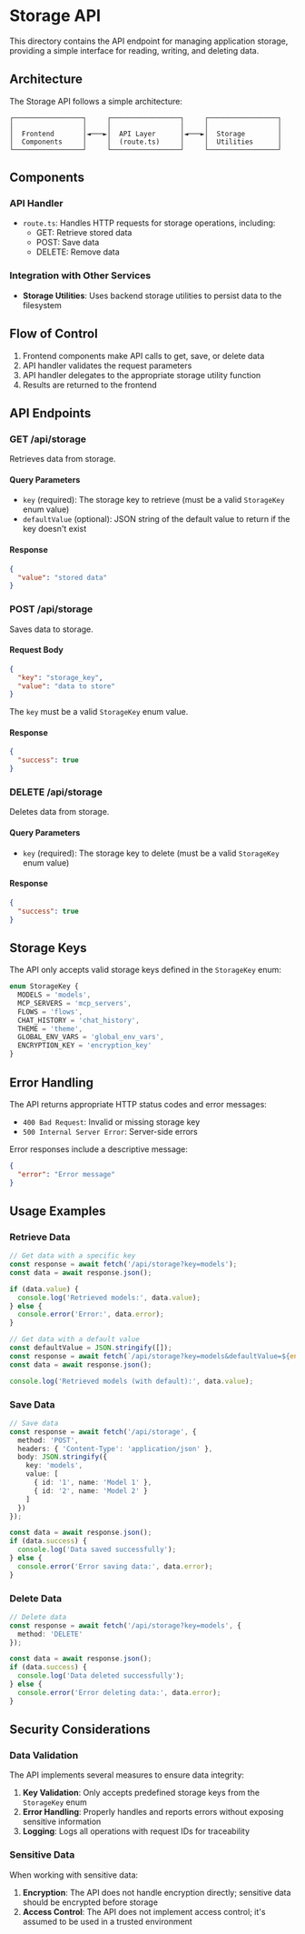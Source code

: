 # Storage API

This directory contains the API endpoint for managing application storage, providing a simple interface for reading, writing, and deleting data.

## Architecture

The Storage API follows a simple architecture:

```
┌─────────────────┐     ┌─────────────────┐     ┌─────────────────┐
│                 │     │                 │     │                 │
│  Frontend       │◄───►│  API Layer      │◄───►│  Storage        │
│  Components     │     │  (route.ts)     │     │  Utilities      │
└─────────────────┘     └─────────────────┘     └─────────────────┘
```

## Components

### API Handler

- `route.ts`: Handles HTTP requests for storage operations, including:
  - GET: Retrieve stored data
  - POST: Save data
  - DELETE: Remove data

### Integration with Other Services

- **Storage Utilities**: Uses backend storage utilities to persist data to the filesystem

## Flow of Control

1. Frontend components make API calls to get, save, or delete data
2. API handler validates the request parameters
3. API handler delegates to the appropriate storage utility function
4. Results are returned to the frontend

## API Endpoints

### GET /api/storage

Retrieves data from storage.

#### Query Parameters

- `key` (required): The storage key to retrieve (must be a valid `StorageKey` enum value)
- `defaultValue` (optional): JSON string of the default value to return if the key doesn't exist

#### Response

```json
{
  "value": "stored data"
}
```

### POST /api/storage

Saves data to storage.

#### Request Body

```json
{
  "key": "storage_key",
  "value": "data to store"
}
```

The `key` must be a valid `StorageKey` enum value.

#### Response

```json
{
  "success": true
}
```

### DELETE /api/storage

Deletes data from storage.

#### Query Parameters

- `key` (required): The storage key to delete (must be a valid `StorageKey` enum value)

#### Response

```json
{
  "success": true
}
```

## Storage Keys

The API only accepts valid storage keys defined in the `StorageKey` enum:

```typescript
enum StorageKey {
  MODELS = 'models',
  MCP_SERVERS = 'mcp_servers',
  FLOWS = 'flows',
  CHAT_HISTORY = 'chat_history',
  THEME = 'theme',
  GLOBAL_ENV_VARS = 'global_env_vars',
  ENCRYPTION_KEY = 'encryption_key'
}
```

## Error Handling

The API returns appropriate HTTP status codes and error messages:

- `400 Bad Request`: Invalid or missing storage key
- `500 Internal Server Error`: Server-side errors

Error responses include a descriptive message:

```json
{
  "error": "Error message"
}
```

## Usage Examples

### Retrieve Data

```typescript
// Get data with a specific key
const response = await fetch('/api/storage?key=models');
const data = await response.json();

if (data.value) {
  console.log('Retrieved models:', data.value);
} else {
  console.error('Error:', data.error);
}

// Get data with a default value
const defaultValue = JSON.stringify([]);
const response = await fetch(`/api/storage?key=models&defaultValue=${encodeURIComponent(defaultValue)}`);
const data = await response.json();

console.log('Retrieved models (with default):', data.value);
```

### Save Data

```typescript
// Save data
const response = await fetch('/api/storage', {
  method: 'POST',
  headers: { 'Content-Type': 'application/json' },
  body: JSON.stringify({
    key: 'models',
    value: [
      { id: '1', name: 'Model 1' },
      { id: '2', name: 'Model 2' }
    ]
  })
});

const data = await response.json();
if (data.success) {
  console.log('Data saved successfully');
} else {
  console.error('Error saving data:', data.error);
}
```

### Delete Data

```typescript
// Delete data
const response = await fetch('/api/storage?key=models', {
  method: 'DELETE'
});

const data = await response.json();
if (data.success) {
  console.log('Data deleted successfully');
} else {
  console.error('Error deleting data:', data.error);
}
```

## Security Considerations

### Data Validation

The API implements several measures to ensure data integrity:

1. **Key Validation**: Only accepts predefined storage keys from the `StorageKey` enum
2. **Error Handling**: Properly handles and reports errors without exposing sensitive information
3. **Logging**: Logs all operations with request IDs for traceability

### Sensitive Data

When working with sensitive data:

1. **Encryption**: The API does not handle encryption directly; sensitive data should be encrypted before storage
2. **Access Control**: The API does not implement access control; it's assumed to be used in a trusted environment

